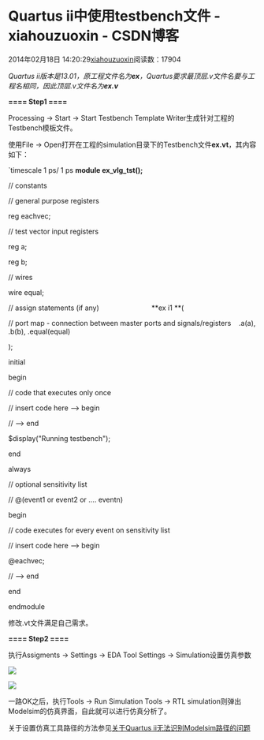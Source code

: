 # Quartus ii中使用testbench文件 - xiahouzuoxin - CSDN博客





2014年02月18日 14:20:29[xiahouzuoxin](https://me.csdn.net/xiahouzuoxin)阅读数：17904








*Quartus ii版本是13.01，原工程文件名为**ex**，Quartus要求最顶层.v文件名要与工程名相同，因此顶层.v文件名为**ex.v***



**==== Step1 ====**

Processing -> Start -> Start Testbench Template Writer生成针对工程的Testbench模板文件。

使用File -> Open打开在工程的simulation目录下的Testbench文件**ex.vt**，其内容如下：

`timescale 1 ps/ 1 ps
**module ex_vlg_tst();**

// constants                                           

// general purpose registers

reg eachvec;

// test vector input registers

reg a;

reg b;

// wires                                               

wire equal;



// assign statements (if any)                          
**ex i1 **(

// port map - connection between master ports and signals/registers   
.a(a),
.b(b),
.equal(equal)

);

initial                                                

begin                                                  

// code that executes only once                        

// insert code here --> begin                          


// --> end                                             

$display("Running testbench");                       

end                                                    

always                                                 

// optional sensitivity list                           

// @(event1 or event2 or .... eventn)                  

begin                                                  

// code executes for every event on sensitivity list   

// insert code here --> begin                          


@eachvec;                                              

// --> end                                             

end                                                    

endmodule


修改.vt文件满足自己需求。




**==== Step2 ====**


执行Assigments -> Settings -> EDA Tool Settings -> Simulation设置仿真参数

![](https://img-blog.csdn.net/20140218141302812)


![](https://img-blog.csdn.net/20140218141750484)


一路OK之后，执行Tools -> Run Simulation Tools -> RTL simulation则弹出Modelsim的仿真界面，自此就可以进行仿真分析了。




关于设置仿真工具路径的方法参见[关于Quartus
 ii无法识别Modelsim路径的问题](http://blog.csdn.net/xiahouzuoxin/article/details/19406855)






